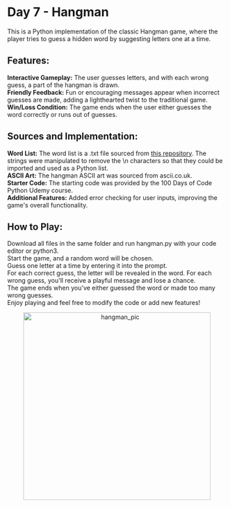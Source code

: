 # Day 7 - Hangman
This is a Python implementation of the classic Hangman game, where the player tries to guess a hidden word by suggesting letters one at a time.

## Features:
**Interactive Gameplay:** The user guesses letters, and with each wrong guess, a part of the hangman is drawn.<br/>
**Friendly Feedback:** Fun or encouraging messages appear when incorrect guesses are made, adding a lighthearted twist to the traditional game.<br/>
**Win/Loss Condition:** The game ends when the user either guesses the word correctly or runs out of guesses.<br/>

## Sources and Implementation:
**Word List:** The word list is a .txt file sourced from [this repository](https://github.com/Tom25/Hangman/blob/master/wordlist.txt). The strings were manipulated to remove the \n characters so that they could be imported and used as a Python list.<br/>
**ASCII Art:** The hangman ASCII art was sourced from ascii.co.uk.<br/>
**Starter Code:** The starting code was provided by the 100 Days of Code Python Udemy course.<br/>
**Additional Features:** Added error checking for user inputs, improving the game's overall functionality.<br/>

## How to Play:
Download all files in the same folder and run hangman.py with your code editor or python3. <br/>
Start the game, and a random word will be chosen.<br/>
Guess one letter at a time by entering it into the prompt.<br/>
For each correct guess, the letter will be revealed in the word. For each wrong guess, you'll receive a playful message and lose a chance.<br/>
The game ends when you've either guessed the word or made too many wrong guesses.<br/>
Enjoy playing and feel free to modify the code or add new features!<br/>

<div align="center">
<img width="431" alt="hangman_pic" src="https://github.com/user-attachments/assets/3f3e292c-cc71-4ca3-8a1c-8ab8e6bd3187">
</div>

